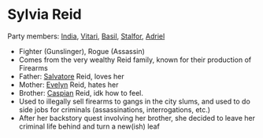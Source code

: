 # Sylvia Reid
Party members: [India](PCs/Current/India.md), [Vitari](PCs/Past/Vitari.md), [Basil](PCs/Past/Basil.md), [Stalfor](PCs/Current/Stalfor.md), [Adriel](Adriel.md) 

- Fighter (Gunslinger), Rogue (Assassin)
- Comes from the very wealthy Reid family, known for their production of Firearms
- Father: [Salvatore](NPCs/Living/Salvatore.md) Reid, loves her
- Mother: [Evelyn](NPCs/Living/Evelyn.md) Reid, hates her
- Brother: [Caspian](NPCs/Living/Caspian.md) Reid, idk how to feel.
- Used to illegally sell firearms to gangs in the city slums, and used to do side jobs for criminals (assassinations, interrogations, etc.)
- After her backstory quest involving her brother, she decided to leave her criminal life behind and turn a new(ish) leaf